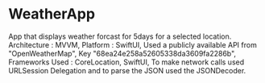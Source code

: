 # WeatherApp
App that displays weather forcast for 5days for a selected location.
Architecture : MVVM,
Platform     : SwiftUI,
Used a publicly available API from "OpenWeatherMap",
Key "68ea24e258a52605338da3609fa2286b",
Frameworks Used : CoreLocation, SwiftUI,
To make network calls used URLSession Delegation and to parse the JSON used the JSONDecoder.

